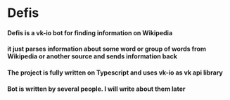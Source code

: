 # Defis
#### Defis is a vk-io bot for finding information on Wikipedia
#### it just parses information about some word or group of words from Wikipedia or another source and sends information back
#### The project is fully written on Typescript and uses **vk-io** as vk api library
#### Bot is written by several people. I will write about them later
